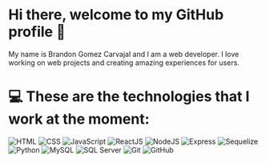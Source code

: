 # Hi there, welcome to my GitHub profile 👋 

My name is Brandon Gomez Carvajal and I am a web developer. I love working on web projects and creating amazing experiences for users.

# 💻 These are the technologies that I work at the moment:

![HTML](https://img.shields.io/badge/HTML-%23E34F26.svg?style=for-the-badge&logo=html5&logoColor=white) ![CSS](https://img.shields.io/badge/CSS-%231572B6.svg?style=for-the-badge&logo=css3&logoColor=white) ![JavaScript](https://img.shields.io/badge/JavaScript-%23323330.svg?style=for-the-badge&logo=javascript&logoColor=%23F7DF1E) ![ReactJS](https://img.shields.io/badge/ReactJS-%2320232a.svg?style=for-the-badge&logo=react&logoColor=%2361DAFB) ![NodeJS](https://img.shields.io/badge/NodeJS-6DA55F?style=for-the-badge&logo=node.js&logoColor=white) ![Express](https://img.shields.io/badge/Express-%23404d59.svg?style=for-the-badge&logo=express&logoColor=%2361DAFB) ![Sequelize](https://img.shields.io/badge/Sequelize-%23blue.svg?style=for-the-badge&logo=sequelize&logoColor=white) ![Python](https://img.shields.io/badge/Python-3670A0?style=for-the-badge&logo=python&logoColor=ffdd54) ![MySQL](https://img.shields.io/badge/MySQL-%2300f.svg?style=for-the-badge&logo=mysql&logoColor=white) ![SQL Server](https://img.shields.io/badge/SQL%20Server-%23CC2927.svg?style=for-the-badge&logo=microsoft%20sql%20server&logoColor=white) ![Git](https://img.shields.io/badge/Git-F05032?style=for-the-badge&logo=git&logoColor=white) ![GitHub](https://img.shields.io/badge/GitHub-181717?style=for-the-badge&logo=github&logoColor=white)
